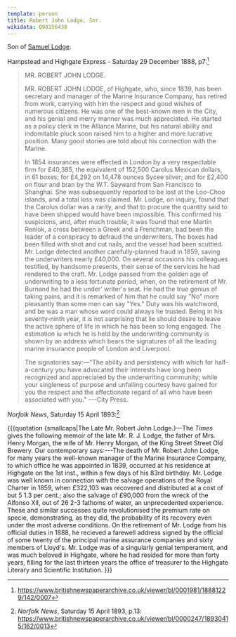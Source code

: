 ```yaml
---
template: person
title: Robert John Lodge, Snr.
wikidata: Q98156438
---
```


Son of [Samuel Lodge](./samuel-lodge.html).

Hampstead and Highgate Express - Saturday 29 December 1888, p7:[^express1888]

> MR. ROBERT JOHN LODGE.
>
> MR. ROBERT JOHN LODGE, of Highgate, who, since 1839, has been secretary and manager of the Marine Insurance Company,
> has retired from work, carrying with him the respect and good wishes of numerous citizens.
> He was one of the best-known men in the City, and his genial and merry manner was much appreciated.
> He started as a policy clerk in the Alliance Marine,
> but his natural ability and indomitable pluck soon raised him to a higher and more lucrative position.
> Many good stories are told about his connection with the Marine.
>
> In 1854 insurances were effected in London by a very respectable firm for £40,385, the equivalent of 152,500 Carolus Mexican dollars,
> in 61 boxes; for £4,292 on 14,478 ounces Sycee silver; and for £2,400 on flour and bran by the W.T. Sayward from San Francisco to Shanghai.
> She was subsequently reported to be lost at the Loo-Choo islands, and a total loss was claimed.
> Mr. Lodge, on inquiry, found that the Carolus dollar was a rarity,
> and that to procure the quantity said to have been shipped would have been impossible.
> This confirmed his suspicions, and, after much trouble, it was found that one Martin Renlok,
> a cross between a Greek and a Frenchman, bad been the leader of a conspiracy to defraud the underwriters.
> The boxes had been filled with shot and cut nails, and the vessel had been scuttled.
> Mr. Lodge detected another carefully-planned fraud in 1859, saving the underwriters nearly £40,000.
> On several occasions his colleagues testified, by handsome presents, their sense of the services he had rendered to the craft.
> Mr. Lodge passed from the golden age of underwriting to a less fortunate period, when,
> on the retirement of Mr. Burnand he had the under' writer's seat. He had the true genius of taking pains,
> and it is remarked of him that he could say "No" more pleasantly than some men can say "Yes."
> Duty was his watchword, and be was a man whose word could always he trusted. Being in his seventy-ninth year,
> it is not surprising that lie should desire to leave the active sphere of life in which he has been so long engaged.
> The estimation iu which he is held by the underwriting community is shown by an address which bears the signatures of
> all the leading marine insurance people of London and Liverpool.
>
> The signatories say:—"The ability and persistency with which for half-a-century you have advocated their interests
> have long been recognized and appreciated by the underwriting community; while your singleness of purpose and
> unfailing courtesy have gained for you the respect and the affectionate regard of all who have been associated with you."
> ---City Press.

*Norfolk News*, Saturday 15 April 1893:[^NorfolkNews]

{{{quotation
{smallcaps|The Late Mr. Robert John Lodge.}—The *Times* gives the following memoir of the late Mr. R. J. Lodge,
the father of Mrs. Henry Morgan, the wife of Mr. Henry Morgan, of the King Street Street Old Brewery.
Our contemporary says:---The death of Mr. Robert John Lodge, for many years the well-known manager of the Marine
Insurance Company, to which office he was appointed in 1839, occurred at his residence at Highgate on the 1st inst.,
within a few days of his 83rd birthday. Mr. Lodge was well known in connection with the salvage operations of the
Royal Charter in 1859, when £322,103 was recovered and distributed at a cost of but 5 1.3 per cent.;
also the salvage of £90,000 from the wreck of the Alfonso XII, out of 26 2-3 fathoms of water, an unprecedented
experience. These and similar successes quite revolutionised the premium rate on specie, demonstrating, as they did,
the probability of its recovery even under the most adverse conditions. On the retirement of Mr. Lodge from his
official duties in 1888, he recieved a farewell address signed by the official of some twenty of the principal
marine assurance companies and sixty members of Lloyd's. Mr. Lodge was of a singularly genial temperament, and was
much beloved in Highgate, where he had resided for more than forty years, filling for the last thirteen years the
office of treasurer to the Highgate Literary and Scientific Institution.
}}}

[^express1888]: https://www.britishnewspaperarchive.co.uk/viewer/bl/0001981/18881229/142/0007
[^NorfolkNews]: *Norfolk News*, Saturday 15 April 1893, p.13:
    https://www.britishnewspaperarchive.co.uk/viewer/bl/0000247/18930415/162/0013
